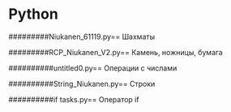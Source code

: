 # Python
#########Niukanen_61119.py==
Шахматы

#########RCP_Niukanen_V2.py==
Камень, ножницы, бумага

##########untitled0.py==
Операции с числами

##########String_Niukanen.py==
Строки

##########if tasks.py==
Оператор if




